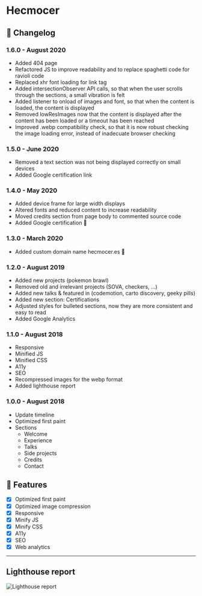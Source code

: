 # Hecmocer

## :memo: Changelog

### 1.6.0 - August 2020
  - Added 404 page
  - Refactored JS to improve readability and to replace spaghetti code for ravioli code
  - Replaced xhr font loading for link tag
  - Added intersectionObserver API calls, so that when the user scrolls through the sections, a small vibration is felt
  - Added listener to onload of images and font, so that when the content is loaded, the content is displayed
  - Removed lowResImages now that the content is displayed after the content has been loaded or a timeout has been reached
  - Improved .webp compatibility check, so that it is now robust checking the image loading error, instead of inadecuate browser checking

### 1.5.0 - June 2020
  - Removed a text section was not being displayed correctly on small devices
  - Added Google certification link

### 1.4.0 - May 2020
  - Added device frame for large width displays
  - Altered fonts and reduced content to increase readability
  - Moved credits section from page body to commented source code
  - Added Google certification 💪

### 1.3.0 - March 2020
  - Added custom domain name hecmocer.es 🎉

### 1.2.0 - August 2019
  - Added new projects (pokemon brawl)
  - Removed old and irrelevant projects (SOVA, checkers, ...)
  - Added new talks & featured in (codemotion, carto discovery, geeky pills)
  - Added new section: Certifications
  - Adjusted styles for bulleted sections, now they are more consistent and easy to read
  - Added Google Analytics

### 1.1.0 - August 2018
  - Responsive
  - Minified JS
  - Minified CSS
  - A11y
  - SEO
  - Recompressed images for the webp format
  - Added lighthouse report

### 1.0.0 - August 2018
  - Update timeline
  - Optimized first paint
  - Sections
    - Welcome
    - Experience
    - Talks
    - Side projects
    - Credits
    - Contact

## :rocket: Features
- [x] Optimized first paint
- [X] Optimized image compression
- [X] Responsive
- [X] Minify JS
- [X] Minify CSS
- [X] A11y
- [X] SEO
- [X] Web analytics

---

## Lighthouse report

![Lighthouse report](https://raw.githubusercontent.com/hecmocer-pro/hecmocer-pro.github.com/master/media/LighthouseReport.png)
